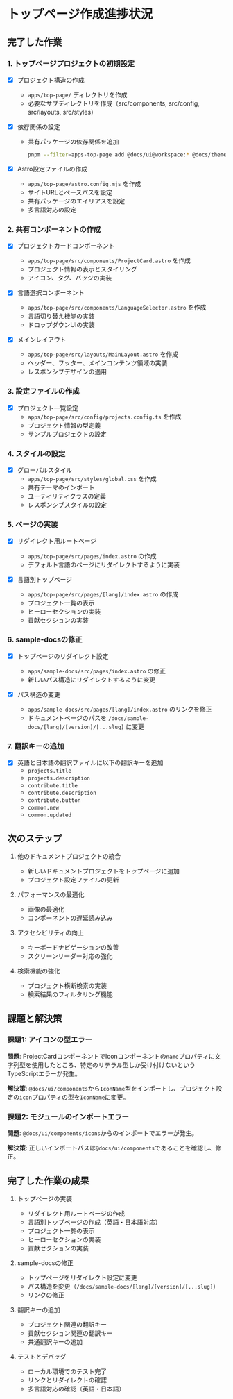 # トップページ作成進捗状況

## 完了した作業

### 1. トップページプロジェクトの初期設定

- [x] プロジェクト構造の作成
  - `apps/top-page/` ディレクトリを作成
  - 必要なサブディレクトリを作成（src/components, src/config, src/layouts, src/styles）

- [x] 依存関係の設定
  - 共有パッケージの依存関係を追加
    ```bash
    pnpm --filter=apps-top-page add @docs/ui@workspace:* @docs/theme@workspace:* @docs/i18n@workspace:* @docs/search@workspace:*
    ```

- [x] Astro設定ファイルの作成
  - `apps/top-page/astro.config.mjs` を作成
  - サイトURLとベースパスを設定
  - 共有パッケージのエイリアスを設定
  - 多言語対応の設定

### 2. 共有コンポーネントの作成

- [x] プロジェクトカードコンポーネント
  - `apps/top-page/src/components/ProjectCard.astro` を作成
  - プロジェクト情報の表示とスタイリング
  - アイコン、タグ、バッジの実装

- [x] 言語選択コンポーネント
  - `apps/top-page/src/components/LanguageSelector.astro` を作成
  - 言語切り替え機能の実装
  - ドロップダウンUIの実装

- [x] メインレイアウト
  - `apps/top-page/src/layouts/MainLayout.astro` を作成
  - ヘッダー、フッター、メインコンテンツ領域の実装
  - レスポンシブデザインの適用

### 3. 設定ファイルの作成

- [x] プロジェクト一覧設定
  - `apps/top-page/src/config/projects.config.ts` を作成
  - プロジェクト情報の型定義
  - サンプルプロジェクトの設定

### 4. スタイルの設定

- [x] グローバルスタイル
  - `apps/top-page/src/styles/global.css` を作成
  - 共有テーマのインポート
  - ユーティリティクラスの定義
  - レスポンシブスタイルの設定

### 5. ページの実装

- [x] リダイレクト用ルートページ
  - `apps/top-page/src/pages/index.astro` の作成
  - デフォルト言語のページにリダイレクトするように実装

- [x] 言語別トップページ
  - `apps/top-page/src/pages/[lang]/index.astro` の作成
  - プロジェクト一覧の表示
  - ヒーローセクションの実装
  - 貢献セクションの実装

### 6. sample-docsの修正

- [x] トップページのリダイレクト設定
  - `apps/sample-docs/src/pages/index.astro` の修正
  - 新しいパス構造にリダイレクトするように変更

- [x] パス構造の変更
  - `apps/sample-docs/src/pages/[lang]/index.astro` のリンクを修正
  - ドキュメントページのパスを `/docs/sample-docs/[lang]/[version]/[...slug]` に変更

### 7. 翻訳キーの追加

- [x] 英語と日本語の翻訳ファイルに以下の翻訳キーを追加
  - `projects.title`
  - `projects.description`
  - `contribute.title`
  - `contribute.description`
  - `contribute.button`
  - `common.new`
  - `common.updated`

## 次のステップ

1. 他のドキュメントプロジェクトの統合
   - 新しいドキュメントプロジェクトをトップページに追加
   - プロジェクト設定ファイルの更新

2. パフォーマンスの最適化
   - 画像の最適化
   - コンポーネントの遅延読み込み

3. アクセシビリティの向上
   - キーボードナビゲーションの改善
   - スクリーンリーダー対応の強化

4. 検索機能の強化
   - プロジェクト横断検索の実装
   - 検索結果のフィルタリング機能

## 課題と解決策

### 課題1: アイコンの型エラー

**問題**: ProjectCardコンポーネントでIconコンポーネントの`name`プロパティに文字列型を使用したところ、特定のリテラル型しか受け付けないというTypeScriptエラーが発生。

**解決策**: `@docs/ui/components`から`IconName`型をインポートし、プロジェクト設定の`icon`プロパティの型を`IconName`に変更。

### 課題2: モジュールのインポートエラー

**問題**: `@docs/ui/components/icons`からのインポートでエラーが発生。

**解決策**: 正しいインポートパスは`@docs/ui/components`であることを確認し、修正。

## 完了した作業の成果

1. トップページの実装
   - リダイレクト用ルートページの作成
   - 言語別トップページの作成（英語・日本語対応）
   - プロジェクト一覧の表示
   - ヒーローセクションの実装
   - 貢献セクションの実装

2. sample-docsの修正
   - トップページをリダイレクト設定に変更
   - パス構造を変更（`/docs/sample-docs/[lang]/[version]/[...slug]`）
   - リンクの修正

3. 翻訳キーの追加
   - プロジェクト関連の翻訳キー
   - 貢献セクション関連の翻訳キー
   - 共通翻訳キーの追加

4. テストとデバッグ
   - ローカル環境でのテスト完了
   - リンクとリダイレクトの確認
   - 多言語対応の確認（英語・日本語）
